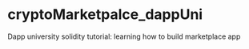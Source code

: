 # cryptoMarketpalce_dappUni
Dapp university solidity tutorial: learning how to build marketplace app
